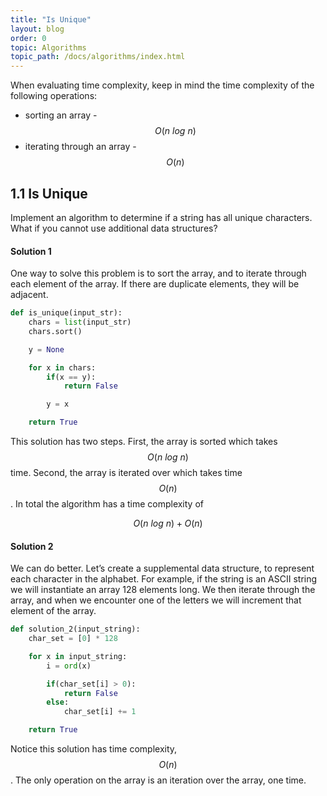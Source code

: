 ```yaml
---
title: "Is Unique"
layout: blog
order: 0
topic: Algorithms
topic_path: /docs/algorithms/index.html
---
```

When evaluating time complexity, keep in mind the time complexity of the following operations:

* sorting an array - $$ O(n \ log \ n) $$
* iterating through an array -  $$ O(n) $$

## 1.1 Is Unique
Implement an algorithm to determine if a string has all unique characters. What if you cannot use additional data structures?

#### Solution 1
One way to solve this problem is to sort the array, and to iterate through each element of the array. If there are duplicate elements, they will be adjacent.

```python
def is_unique(input_str):
    chars = list(input_str)
    chars.sort()

    y = None

    for x in chars:
        if(x == y):
            return False

        y = x

    return True
```

This solution has two steps. First, the array is sorted which takes $$ O(n \ log \ n) $$ time. Second, the array is iterated over which takes time $$ O(n) $$. In total the algorithm has a time complexity of

$$
O(n \ log \ n) + O(n)
$$

#### Solution 2
We can do better. Let’s create a supplemental data structure, to represent each character in the alphabet. For example, if the string is an ASCII string we will instantiate an array 128 elements long. We then iterate through the array, and when we encounter one of the letters we will increment that element of the array.

```python
def solution_2(input_string):
    char_set = [0] * 128

    for x in input_string:
        i = ord(x)

        if(char_set[i] > 0):
            return False
        else:
            char_set[i] += 1

    return True
```

Notice this solution has time complexity, $$ O(n) $$. The only operation on the array is an iteration over the array, one time.